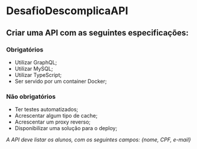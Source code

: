 # DesafioDescomplicaAPI

## Criar uma API com as seguintes especificações:
### Obrigatórios
-  Utilizar GraphQL;
-  Utilizar MySQL;
-  Utilizar TypeScript;
-  Ser servido por um container Docker;

### Não obrigatórios
-  Ter testes automatizados;
-  Acrescentar algum tipo de cache;
-  Acrescentar um proxy reverso;
-  Disponibilizar uma solução para o deploy;


*A API deve listar os alunos, com os seguintes campos: {nome, CPF, e-mail}*
